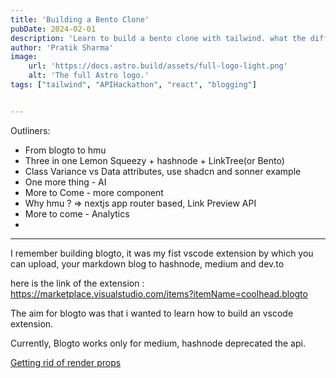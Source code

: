 ```yaml
---
title: 'Building a Bento Clone'
pubDate: 2024-02-01
description: 'Learn to build a bento clone with tailwind. what the difference between class variance and data attributes to create component in tailwind?  '
author: 'Pratik Sharma'
image:
    url: 'https://docs.astro.build/assets/full-logo-light.png'
    alt: 'The full Astro logo.'
tags: ["tailwind", "APIHackathon", "react", "blogging"]


---
```


Outliners: 

- From blogto to hmu
- Three in one Lemon Squeezy + hashnode + LinkTree(or Bento)
- Class Variance vs Data attributes, use shadcn and sonner example
- One more thing - AI
- More to Come - more component
- Why hmu ? => nextjs app router based, Link Preview API
- More to come - Analytics 
- 

---

I remember building blogto, it was my fist vscode extension by which you can upload, your markdown blog to hashnode, medium and dev\.to 

here is the link of the extension : https://marketplace.visualstudio.com/items?itemName=coolhead.blogto

The aim for blogto was that i wanted to learn how to build an vscode extension. 

Currently, Blogto works only for medium, hashnode deprecated the api.

[Getting rid of render props](https://blog.excalidraw.com/redesigning-editor-api/)

